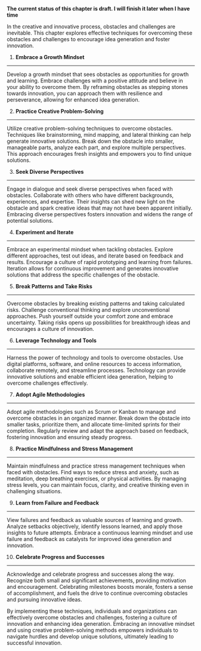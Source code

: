 **The current status of this chapter is draft. I will finish it later when I have time**

In the creative and innovative process, obstacles and challenges are inevitable. This chapter explores effective techniques for overcoming these obstacles and challenges to encourage idea generation and foster innovation.

1. **Embrace a Growth Mindset**
-------------------------------

Develop a growth mindset that sees obstacles as opportunities for growth and learning. Embrace challenges with a positive attitude and believe in your ability to overcome them. By reframing obstacles as stepping stones towards innovation, you can approach them with resilience and perseverance, allowing for enhanced idea generation.

2. **Practice Creative Problem-Solving**
----------------------------------------

Utilize creative problem-solving techniques to overcome obstacles. Techniques like brainstorming, mind mapping, and lateral thinking can help generate innovative solutions. Break down the obstacle into smaller, manageable parts, analyze each part, and explore multiple perspectives. This approach encourages fresh insights and empowers you to find unique solutions.

3. **Seek Diverse Perspectives**
--------------------------------

Engage in dialogue and seek diverse perspectives when faced with obstacles. Collaborate with others who have different backgrounds, experiences, and expertise. Their insights can shed new light on the obstacle and spark creative ideas that may not have been apparent initially. Embracing diverse perspectives fosters innovation and widens the range of potential solutions.

4. **Experiment and Iterate**
-----------------------------

Embrace an experimental mindset when tackling obstacles. Explore different approaches, test out ideas, and iterate based on feedback and results. Encourage a culture of rapid prototyping and learning from failures. Iteration allows for continuous improvement and generates innovative solutions that address the specific challenges of the obstacle.

5. **Break Patterns and Take Risks**
------------------------------------

Overcome obstacles by breaking existing patterns and taking calculated risks. Challenge conventional thinking and explore unconventional approaches. Push yourself outside your comfort zone and embrace uncertainty. Taking risks opens up possibilities for breakthrough ideas and encourages a culture of innovation.

6. **Leverage Technology and Tools**
------------------------------------

Harness the power of technology and tools to overcome obstacles. Use digital platforms, software, and online resources to access information, collaborate remotely, and streamline processes. Technology can provide innovative solutions and enable efficient idea generation, helping to overcome challenges effectively.

7. **Adopt Agile Methodologies**
--------------------------------

Adopt agile methodologies such as Scrum or Kanban to manage and overcome obstacles in an organized manner. Break down the obstacle into smaller tasks, prioritize them, and allocate time-limited sprints for their completion. Regularly review and adapt the approach based on feedback, fostering innovation and ensuring steady progress.

8. **Practice Mindfulness and Stress Management**
-------------------------------------------------

Maintain mindfulness and practice stress management techniques when faced with obstacles. Find ways to reduce stress and anxiety, such as meditation, deep breathing exercises, or physical activities. By managing stress levels, you can maintain focus, clarity, and creative thinking even in challenging situations.

9. **Learn from Failure and Feedback**
--------------------------------------

View failures and feedback as valuable sources of learning and growth. Analyze setbacks objectively, identify lessons learned, and apply those insights to future attempts. Embrace a continuous learning mindset and use failure and feedback as catalysts for improved idea generation and innovation.

10. **Celebrate Progress and Successes**
----------------------------------------

Acknowledge and celebrate progress and successes along the way. Recognize both small and significant achievements, providing motivation and encouragement. Celebrating milestones boosts morale, fosters a sense of accomplishment, and fuels the drive to continue overcoming obstacles and pursuing innovative ideas.

By implementing these techniques, individuals and organizations can effectively overcome obstacles and challenges, fostering a culture of innovation and enhancing idea generation. Embracing an innovative mindset and using creative problem-solving methods empowers individuals to navigate hurdles and develop unique solutions, ultimately leading to successful innovation.
